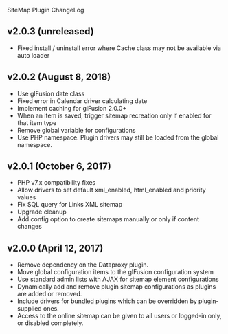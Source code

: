 SiteMap Plugin ChangeLog

## v2.0.3 (unreleased)
  - Fixed install / uninstall error where Cache class may not be available via auto loader

## v2.0.2 (August 8, 2018)
  - Use glFusion date class
  - Fixed error in Calendar driver calculating date
  - Implement caching for glFusion 2.0.0+
  - When an item is saved, trigger sitemap recreation only if enabled for that item type
  - Remove global variable for configurations
  - Use PHP namespace. Plugin drivers may still be loaded from the global namespace.

## v2.0.1 (October 6, 2017)
  - PHP v7.x compatibility fixes
  - Allow drivers to set default xml_enabled, html_enabled and priority values
  - Fix SQL query for Links XML sitemap
  - Upgrade cleanup
  - Add config option to create sitemaps manually or only if content changes

## v2.0.0 (April 12, 2017)
  - Remove dependency on the Dataproxy plugin.
  - Move global configuration items to the glFusion configuration system
  - Use standard admin lists with AJAX for sitemap element configurations
  - Dynamically add and remove plugin sitemap configurations as plugins are added or removed.
  - Include drivers for bundled plugins which can be overridden by plugin-supplied ones.
  - Access to the online sitemap can be given to all users or logged-in only, or disabled completely.

